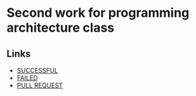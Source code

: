 # Second work for programming architecture class

## Links

- [SUCCESSFUL](https://github.com/fujivara/lab2-arcprog/actions/runs/8557991522)
- [FAILED](https://github.com/fujivara/lab2-arcprog/actions/runs/8557960477)
- [PULL REQUEST](https://github.com/fujivara/lab2-arcprog/actions/runs/8558012779)
